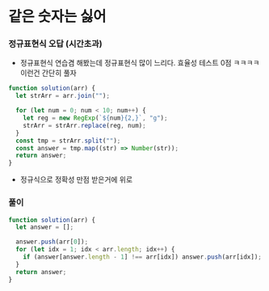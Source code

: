 # 같은 숫자는 싫어

### 정규표현식 오답 (시간초과)

- 정규표현식 연습겸 해봤는데 정규표현식 많이 느리다. 효율성 테스트 0점 ㅋㅋㅋㅋ 이런건 간단히 풀자

```js
function solution(arr) {
  let strArr = arr.join("");

  for (let num = 0; num < 10; num++) {
    let reg = new RegExp(`${num}{2,}`, "g");
    strArr = strArr.replace(reg, num);
  }
  const tmp = strArr.split("");
  const answer = tmp.map((str) => Number(str));
  return answer;
}
```

- 정규식으로 정확성 만점 받은거에 위로

### 풀이

```js
function solution(arr) {
  let answer = [];

  answer.push(arr[0]);
  for (let idx = 1; idx < arr.length; idx++) {
    if (answer[answer.length - 1] !== arr[idx]) answer.push(arr[idx]);
  }
  return answer;
}
```

